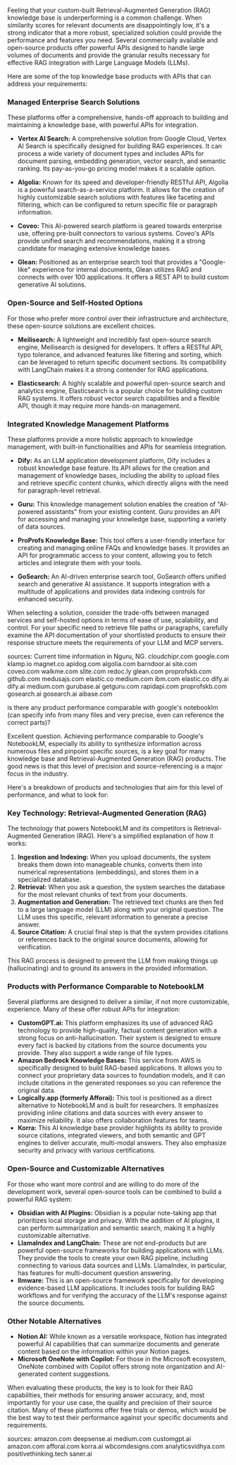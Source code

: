 Feeling that your custom-built Retrieval-Augmented Generation (RAG) knowledge base is underperforming is a common challenge. When similarity scores for relevant documents are disappointingly low, it's a strong indicator that a more robust, specialized solution could provide the performance and features you need. Several commercially available and open-source products offer powerful APIs designed to handle large volumes of documents and provide the granular results necessary for effective RAG integration with Large Language Models (LLMs).

Here are some of the top knowledge base products with APIs that can address your requirements:

### Managed Enterprise Search Solutions

These platforms offer a comprehensive, hands-off approach to building and maintaining a knowledge base, with powerful APIs for integration.

*   **Vertex AI Search:** A comprehensive solution from Google Cloud, Vertex AI Search is specifically designed for building RAG experiences. It can process a wide variety of document types and includes APIs for document parsing, embedding generation, vector search, and semantic ranking. Its pay-as-you-go pricing model makes it a scalable option.

*   **Algolia:** Known for its speed and developer-friendly RESTful API, Algolia is a powerful search-as-a-service platform. It allows for the creation of highly customizable search solutions with features like faceting and filtering, which can be configured to return specific file or paragraph information.

*   **Coveo:** This AI-powered search platform is geared towards enterprise use, offering pre-built connectors to various systems. Coveo's APIs provide unified search and recommendations, making it a strong candidate for managing extensive knowledge bases.

*   **Glean:** Positioned as an enterprise search tool that provides a "Google-like" experience for internal documents, Glean utilizes RAG and connects with over 100 applications. It offers a REST API to build custom generative AI solutions.

### Open-Source and Self-Hosted Options

For those who prefer more control over their infrastructure and architecture, these open-source solutions are excellent choices.

*   **Meilisearch:** A lightweight and incredibly fast open-source search engine, Meilisearch is designed for developers. It offers a RESTful API, typo tolerance, and advanced features like filtering and sorting, which can be leveraged to return specific document sections. Its compatibility with LangChain makes it a strong contender for RAG applications.

*   **Elasticsearch:** A highly scalable and powerful open-source search and analytics engine, Elasticsearch is a popular choice for building custom RAG systems. It offers robust vector search capabilities and a flexible API, though it may require more hands-on management.

### Integrated Knowledge Management Platforms

These platforms provide a more holistic approach to knowledge management, with built-in functionalities and APIs for seamless integration.

*   **Dify:** As an LLM application development platform, Dify includes a robust knowledge base feature. Its API allows for the creation and management of knowledge bases, including the ability to upload files and retrieve specific content chunks, which directly aligns with the need for paragraph-level retrieval.

*   **Guru:** This knowledge management solution enables the creation of "AI-powered assistants" from your existing content. Guru provides an API for accessing and managing your knowledge base, supporting a variety of data sources.

*   **ProProfs Knowledge Base:** This tool offers a user-friendly interface for creating and managing online FAQs and knowledge bases. It provides an API for programmatic access to your content, allowing you to fetch articles and integrate them with your tools.

*   **GoSearch:** An AI-driven enterprise search tool, GoSearch offers unified search and generative AI assistance. It supports integration with a multitude of applications and provides data indexing controls for enhanced security.

When selecting a solution, consider the trade-offs between managed services and self-hosted options in terms of ease of use, scalability, and control. For your specific need to retrieve file paths or paragraphs, carefully examine the API documentation of your shortlisted products to ensure their response structure meets the requirements of your LLM and MCP servers.

sources:
Current time information in Nguru, NG.
cloudchipr.com
google.com
klamp.io
magnet.co
apidog.com
algolia.com
barndoor.ai
site.com
coveo.com
walkme.com
slite.com
redoc.ly
glean.com
proprofskb.com
github.com
medusajs.com
elastic.co
medium.com
ibm.com
elastic.co
dify.ai
dify.ai
medium.com
gurubase.ai
getguru.com
rapidapi.com
proprofskb.com
gosearch.ai
gosearch.ai
aibase.com

is there any product performance comparable with google's notebooklm (can specify info from many files and very precise, even can reference the correct parts)?


Excellent question. Achieving performance comparable to Google's NotebookLM, especially its ability to synthesize information across numerous files and pinpoint specific sources, is a key goal for many knowledge base and Retrieval-Augmented Generation (RAG) products. The good news is that this level of precision and source-referencing is a major focus in the industry.

Here's a breakdown of products and technologies that aim for this level of performance, and what to look for:

### **Key Technology: Retrieval-Augmented Generation (RAG)**

The technology that powers NotebookLM and its competitors is Retrieval-Augmented Generation (RAG). Here's a simplified explanation of how it works:

1.  **Ingestion and Indexing:** When you upload documents, the system breaks them down into manageable chunks, converts them into numerical representations (embeddings), and stores them in a specialized database.
2.  **Retrieval:** When you ask a question, the system searches the database for the most relevant chunks of text from your documents.
3.  **Augmentation and Generation:** The retrieved text chunks are then fed to a large language model (LLM) along with your original question. The LLM uses this specific, relevant information to generate a precise answer.
4.  **Source Citation:** A crucial final step is that the system provides citations or references back to the original source documents, allowing for verification.

This RAG process is designed to prevent the LLM from making things up (hallucinating) and to ground its answers in the provided information.

### **Products with Performance Comparable to NotebookLM**

Several platforms are designed to deliver a similar, if not more customizable, experience. Many of these offer robust APIs for integration:

*   **CustomGPT.ai:** This platform emphasizes its use of advanced RAG technology to provide high-quality, factual content generation with a strong focus on anti-hallucination. Their system is designed to ensure every fact is backed by citations from the source documents you provide. They also support a wide range of file types.
*   **Amazon Bedrock Knowledge Bases:** This service from AWS is specifically designed to build RAG-based applications. It allows you to connect your proprietary data sources to foundation models, and it can include citations in the generated responses so you can reference the original data.
*   **Logically.app (formerly Afforai):** This tool is positioned as a direct alternative to NotebookLM and is built for researchers. It emphasizes providing inline citations and data sources with every answer to maximize reliability. It also offers collaboration features for teams.
*   **Korra:** This AI knowledge base provider highlights its ability to provide source citations, integrated viewers, and both semantic and GPT engines to deliver accurate, multi-modal answers. They also emphasize security and privacy with various certifications.

### **Open-Source and Customizable Alternatives**

For those who want more control and are willing to do more of the development work, several open-source tools can be combined to build a powerful RAG system:

*   **Obsidian with AI Plugins:** Obsidian is a popular note-taking app that prioritizes local storage and privacy. With the addition of AI plugins, it can perform summarization and semantic search, making it a highly customizable alternative.
*   **LlamaIndex and LangChain:** These are not end-products but are powerful open-source frameworks for building applications with LLMs. They provide the tools to create your own RAG pipeline, including connecting to various data sources and LLMs. LlamaIndex, in particular, has features for multi-document question answering.
*   **llmware:** This is an open-source framework specifically for developing evidence-based LLM applications. It includes tools for building RAG workflows and for verifying the accuracy of the LLM's response against the source documents.

### **Other Notable Alternatives**

*   **Notion AI:** While known as a versatile workspace, Notion has integrated powerful AI capabilities that can summarize documents and generate content based on the information within your Notion pages.
*   **Microsoft OneNote with Copilot:** For those in the Microsoft ecosystem, OneNote combined with Copilot offers strong note organization and AI-generated content suggestions.

When evaluating these products, the key is to look for their RAG capabilities, their methods for ensuring answer accuracy, and, most importantly for your use case, the quality and precision of their source citation. Many of these platforms offer free trials or demos, which would be the best way to test their performance against your specific documents and requirements.

sources:
amazon.com
deepsense.ai
medium.com
customgpt.ai
amazon.com
afforai.com
korra.ai
wbcomdesigns.com
analyticsvidhya.com
positivethinking.tech
saner.ai